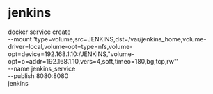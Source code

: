 # jenkins
docker service create \
--mount 'type=volume,src=JENKINS,dst=/var/jenkins_home,volume-driver=local,volume-opt=type=nfs,volume-opt=device=192.168.1.10:/JENKINS,"volume-opt=o=addr=192.168.1.10,vers=4,soft,timeo=180,bg,tcp,rw"' \
--name jenkins_service \
--publish 8080:8080 \
jenkins
